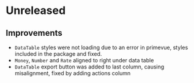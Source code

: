 # Unreleased

## Improvements

- `DataTable` styles were not loading due to an error in primevue, styles
  included in the package and fixed.
- `Money`, `Number` and `Rate` aligned to right under data table
- `DataTable` export button was added to last column, causing misalignment,
  fixed by adding actions column
